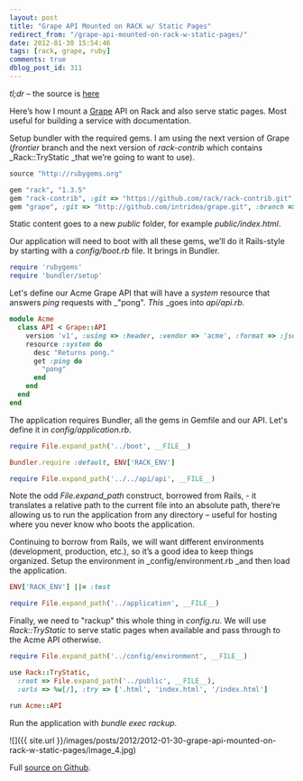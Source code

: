 ```yaml
---
layout: post
title: "Grape API Mounted on RACK w/ Static Pages"
redirect_from: "/grape-api-mounted-on-rack-w-static-pages/"
date: 2012-01-30 15:54:46
tags: [rack, grape, ruby]
comments: true
dblog_post_id: 311
---
```

_tl;dr_ – the source is [here](https://github.com/dblock/grape-on-rack)

Here’s how I mount a [Grape](http://github.com/intridea/grape) API on Rack and also serve static pages. Most useful for building a service with documentation.

Setup bundler with the required gems. I am using the next version of Grape (_frontier_ branch and the next version of _rack-contrib_ which contains _Rack::TryStatic _that we’re going to want to use).

```ruby
source "http://rubygems.org"

gem "rack", "1.3.5"
gem "rack-contrib", :git => "https://github.com/rack/rack-contrib.git", :require => "rack/contrib"
gem "grape", :git => "http://github.com/intridea/grape.git", :branch => "frontier"
```

Static content goes to a new _public_ folder, for example _public/index.html_.

Our application will need to boot with all these gems, we’ll do it Rails-style by starting with a _config/boot.rb_ file. It brings in Bundler.

```ruby
require 'rubygems'
require 'bundler/setup'
```

Let's define our Acme Grape API that will have a _system_ resource that answers _ping_ requests with _"pong". _This_ _goes into _api/api.rb._

```ruby
module Acme
  class API < Grape::API
    version 'v1', :using => :header, :vendor => 'acme', :format => :json
    resource :system do
      desc "Returns pong."
      get :ping do
        "pong"
      end
    end
  end
end
```

The application requires Bundler, all the gems in Gemfile and our API. Let's define it in _config/application.rb_.

```ruby
require File.expand_path('../boot', __FILE__)

Bundler.require :default, ENV['RACK_ENV']

require File.expand_path('../../api/api', __FILE__)
```

Note the odd _File.expand_path_ construct, borrowed from Rails, - it translates a relative path to the current file into an absolute path, there’re allowing us to run the application from any directory – useful for hosting where you never know who boots the application.

Continuing to borrow from Rails, we will want different environments (development, production, etc.), so it’s a good idea to keep things organized. Setup the environment in _config/environment.rb _and then load the application.

```ruby
ENV['RACK_ENV'] ||= :test

require File.expand_path('../application', __FILE__)
```

Finally, we need to "rackup" this whole thing in _config.ru_. We will use _Rack::TryStatic_ to serve static pages when available and pass through to the Acme API otherwise.

```ruby
require File.expand_path('../config/environment', __FILE__)

use Rack::TryStatic,
  :root => File.expand_path('../public', __FILE__),
  :urls => %w[/], :try => ['.html', 'index.html', '/index.html']

run Acme::API
```

Run the application with _bundle exec rackup_.

![]({{ site.url }}/images/posts/2012/2012-01-30-grape-api-mounted-on-rack-w-static-pages/image_4.jpg)

Full [source on Github](https://github.com/dblock/grape-on-rack).
